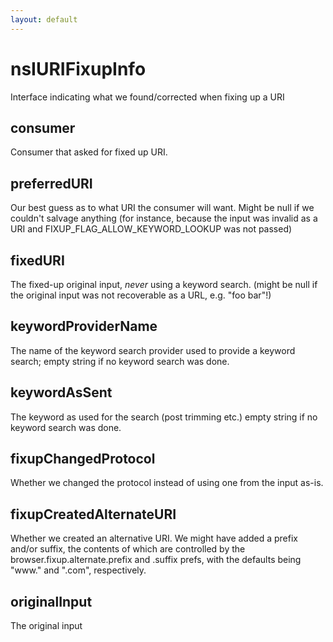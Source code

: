 ```yaml
---
layout: default
---
```


# nsIURIFixupInfo #

Interface indicating what we found/corrected when fixing up a URI


## consumer ##

Consumer that asked for fixed up URI.


## preferredURI ##

Our best guess as to what URI the consumer will want. Might
be null if we couldn't salvage anything (for instance, because
the input was invalid as a URI and FIXUP_FLAG_ALLOW_KEYWORD_LOOKUP
was not passed)


## fixedURI ##

The fixed-up original input, *never* using a keyword search.
(might be null if the original input was not recoverable as
a URL, e.g. "foo bar"!)


## keywordProviderName ##

The name of the keyword search provider used to provide a keyword search;
empty string if no keyword search was done.


## keywordAsSent ##

The keyword as used for the search (post trimming etc.)
empty string if no keyword search was done.


## fixupChangedProtocol ##

Whether we changed the protocol instead of using one from the input as-is.


## fixupCreatedAlternateURI ##

Whether we created an alternative URI. We might have added a prefix and/or
suffix, the contents of which are controlled by the
browser.fixup.alternate.prefix and .suffix prefs, with the defaults being
"www." and ".com", respectively.


## originalInput ##

The original input


